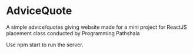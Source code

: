 # AdviceQuote
A simple advice/quotes giving website made for a mini project for ReactJS placement class conducted by Programming Pathshala

Use npm start to run the server.
